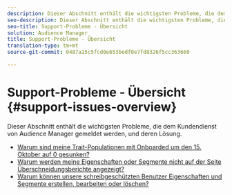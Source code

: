 ```yaml
---
description: Dieser Abschnitt enthält die wichtigsten Probleme, die dem Kundendienst von Audience Manager gemeldet werden.
seo-description: Dieser Abschnitt enthält die wichtigsten Probleme, die dem Kundendienst von Audience Manager gemeldet werden.
seo-title: Support-Probleme - Übersicht
solution: Audience Manager
title: Support-Probleme - Übersicht
translation-type: tm+mt
source-git-commit: 0487a15c5fcd0e653bedf0e7fd8326f5cc363660

---
```



# Support-Probleme - Übersicht {#support-issues-overview}

Dieser Abschnitt enthält die wichtigsten Probleme, die dem Kundendienst von Audience Manager gemeldet werden, und deren Lösung.

* [Warum sind meine Trait-Populationen mit Onboarded um den 15. Oktober auf 0 gesunken?](why-did-my-onboarded-trait-populations-drop-to-0-around-october.md)
* [Warum werden meine Eigenschaften oder Segmente nicht auf der Seite Überschneidungsberichte angezeigt?](why-do-my-traits-or-segments-not-show-up-in-the-overlap-reports.md)
* [Warum können unsere schreibgeschützten Benutzer Eigenschaften und Segmente erstellen, bearbeiten oder löschen?](aam-read-only-users-create-delete-traits-segments.md)